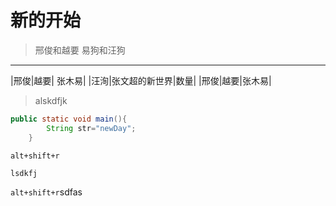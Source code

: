 # 新的开始

> 邢俊和越要
易狗和汪狗
------------------------------
|邢俊|越要| 张木易|
|汪洵|张文超的新世界|数量|
|邢俊|越要|张木易|

> alskdfjk
```java
public static void main(){
		String str="newDay";
	}
```

` alt+shift+r `

`lsdkfj`

` alt+shift+r `sdfas